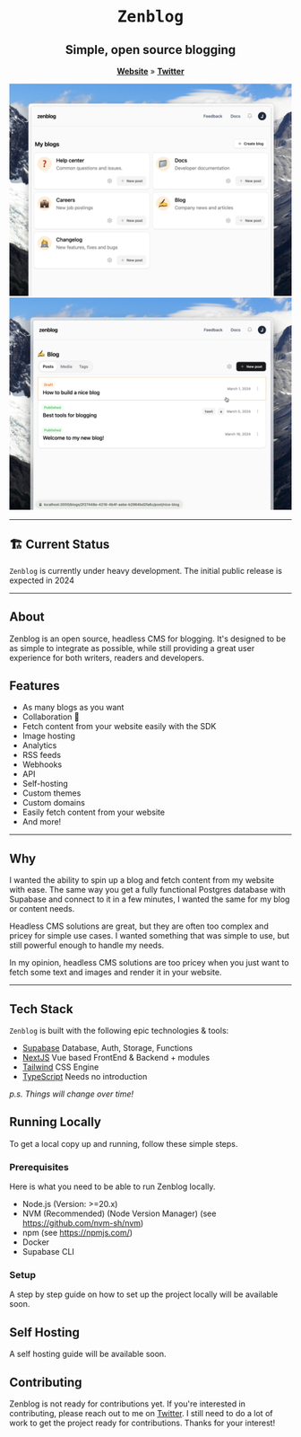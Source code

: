 <p align="center">
  <a href="https://github.com/jordienr/zenblog/stargazers>
    <img src="https://img.shields.io/github/stars/jordienr/zenblog?logo=github&style=for-the-badge&color=yellow" alt="Github Stars"></a>
  </a>
</p>
<p align="center" style="margin-top: 12px">

  <h1 align="center"><tt>Zenblog</tt></h1>
  <h2 align="center">Simple, open source blogging</h2>

<p align="center">
    <a href="https://zenblog.com"><strong>Website</strong></a> » 
    <a href="https://twitter.com/zenbloghq">
    <strong>Twitter</strong>
    </a>
  </p>
</p>

  <img src="./apps/zendo/public/static/ui-1.png">
  <img src="./apps/zendo/public/static/ui-2.png">

---

## 🏗️ Current Status

`Zenblog` is currently under heavy development. The initial public release is expected in 2024

---

## About

Zenblog is an open source, headless CMS for blogging. It's designed to be as simple to integrate as possible, while still providing a great user experience for both writers, readers and developers.

## Features

- As many blogs as you want
- Collaboration 🤼
- Fetch content from your website easily with the SDK
- Image hosting
- Analytics
- RSS feeds
- Webhooks
- API
- Self-hosting
- Custom themes
- Custom domains
- Easily fetch content from your website
- And more!

---

## Why

I wanted the ability to spin up a blog and fetch content from my website with ease. The same way you get a fully functional Postgres database with Supabase and connect to it in a few minutes, I wanted the same for my blog or content needs.

Headless CMS solutions are great, but they are often too complex and pricey for simple use cases. I wanted something that was simple to use, but still powerful enough to handle my needs.

In my opinion, headless CMS solutions are too pricey when you just want to fetch some text and images and render it in your website.

---

## Tech Stack

`Zenblog` is built with the following epic technologies & tools:

- [Supabase](https://supabase.com/) Database, Auth, Storage, Functions
- [NextJS](https://nextjs.org) Vue based FrontEnd & Backend + modules
- [Tailwind](https://tailwindcss.com/) CSS Engine
- [TypeScript](https://www.typescriptlang.org/) Needs no introduction

_p.s. Things will change over time!_

## Running Locally

To get a local copy up and running, follow these simple steps.

### Prerequisites

Here is what you need to be able to run Zenblog locally.

- Node.js (Version: >=20.x)
- NVM (Recommended) (Node Version Manager) (see https://github.com/nvm-sh/nvm)
- npm (see https://npmjs.com/)
- Docker
- Supabase CLI

### Setup

A step by step guide on how to set up the project locally will be available soon.

## Self Hosting

A self hosting guide will be available soon.

## Contributing

Zenblog is not ready for contributions yet. If you're interested in contributing, please reach out to me on [Twitter](https://twitter.com/jordienr). I still need to do a lot of work to get the project ready for contributions. Thanks for your interest!
